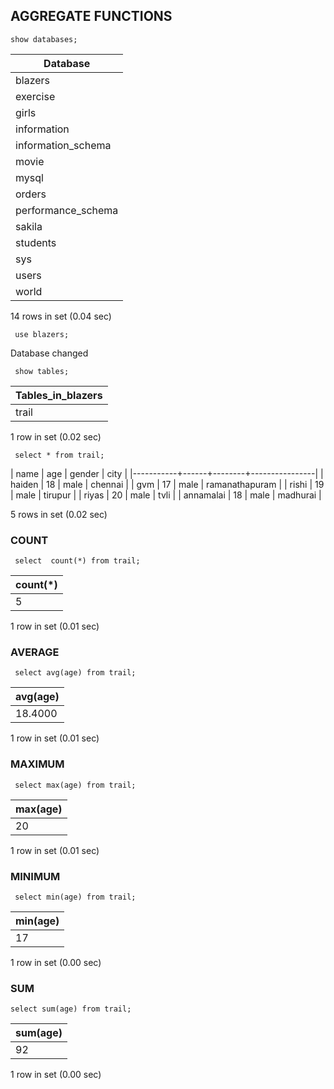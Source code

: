 ##  AGGREGATE FUNCTIONS
```syntax
show databases;
```

| Database           |
|--------------------|
| blazers            |
| exercise           |
| girls              |
| information        |
| information_schema |
| movie              |
| mysql              |
| orders             |
| performance_schema |
| sakila             |
| students           |
| sys                |
| users              |
| world              |

14 rows in set (0.04 sec)
```syntax
 use blazers;
 ```
Database changed
```syntax
 show tables;
 ```

| Tables_in_blazers |
|-------------------|
| trail             |

1 row in set (0.02 sec)
```syntax
 select * from trail;
 ```

| name      | age  | gender | city           |
|-----------+------+--------+----------------|
| haiden    |   18 | male   | chennai        |
| gvm       |   17 | male   | ramanathapuram |
| rishi     |   19 | male   | tirupur        |
| riyas     |   20 | male   | tvli           |
| annamalai |   18 | male   | madhurai       |

5 rows in set (0.02 sec)
### COUNT
```syntax
 select  count(*) from trail;
 ```

| count(*) |
|----------|
|        5 |

1 row in set (0.01 sec)
### AVERAGE
```syntax
 select avg(age) from trail;
 ```

| avg(age) |
|----------|
|  18.4000 |

1 row in set (0.01 sec)
### MAXIMUM
```syntax
 select max(age) from trail;
 ```

| max(age) |
|----------|
|       20 |

1 row in set (0.01 sec)
### MINIMUM
```syntax
 select min(age) from trail;
 ```

| min(age) |
|----------|
|       17 |

1 row in set (0.00 sec)
### SUM
```syntax
select sum(age) from trail;
```

| sum(age) |
|----------|
|       92 |

1 row in set (0.00 sec)
